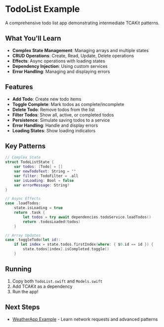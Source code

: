 # TodoList Example

A comprehensive todo list app demonstrating intermediate TCAKit patterns.

## What You'll Learn

- **Complex State Management**: Managing arrays and multiple states
- **CRUD Operations**: Create, Read, Update, Delete operations
- **Effects**: Async operations with loading states
- **Dependency Injection**: Using custom services
- **Error Handling**: Managing and displaying errors

## Features

- **Add Todo**: Create new todo items
- **Toggle Complete**: Mark todos as complete/incomplete
- **Delete Todo**: Remove todos from the list
- **Filter Todos**: Show all, active, or completed todos
- **Persistence**: Simulate saving todos to a service
- **Error Handling**: Handle and display errors
- **Loading States**: Show loading indicators

## Key Patterns

```swift
// Complex State
struct TodoListState {
    var todos: [Todo] = []
    var newTodoText: String = ""
    var filter: TodoFilter = .all
    var isLoading: Bool = false
    var errorMessage: String?
}

// Async Effects
case .loadTodos:
    state.isLoading = true
    return .task {
        let todos = try await dependencies.todoService.loadTodos()
        return .todosLoaded(todos)
    }

// Array Updates
case .toggleTodo(let id):
    if let index = state.todos.firstIndex(where: { $0.id == id }) {
        state.todos[index].isCompleted.toggle()
    }
```

## Running

1. Copy both `TodoList.swift` and `Models.swift`
2. Add TCAKit as a dependency
3. Run the app!

## Next Steps

- [WeatherApp Example](../WeatherApp/) - Learn network requests and advanced patterns